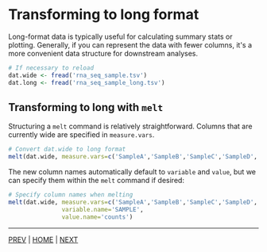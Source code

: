 # Transforming to long format

Long-format data is typically useful for calculating summary stats or plotting.
Generally, if you can represent the data with fewer columns, it's a more convenient data structure
for downstream analyses.

```R
# If necessary to reload
dat.wide <- fread('rna_seq_sample.tsv')
dat.long <- fread('rna_seq_sample_long.tsv')
```

## Transforming to long with `melt`

Structuring a `melt` command is relatively straightforward. Columns that are currently wide are
specified in `measure.vars`. 

```R
# Convert dat.wide to long format
melt(dat.wide, measure.vars=c('SampleA','SampleB','SampleC','SampleD','SampleE'))
```

The new column names automatically default to `variable` and `value`, but we can specify them
within the `melt` command if desired:

```R
# Specify column names when melting
melt(dat.wide, measure.vars=c('SampleA','SampleB','SampleC','SampleD','SampleE'),
               variable.name='SAMPLE',
               value.name='counts')
```

---

[PREV](README.md) | [HOME](/README.md) | [NEXT](B.md)
